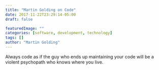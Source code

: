 ```yaml
---
title: "Martin Golding on Code"
date: 2017-11-22T23:29:14-05:00
draft: false

featuredImage: ""
categories: [software, development, technology]
tags: []
author: "Martin Golding"
---
```

Always code as if the guy who ends up maintaining your code will be a violent psychopath who knows where you live.